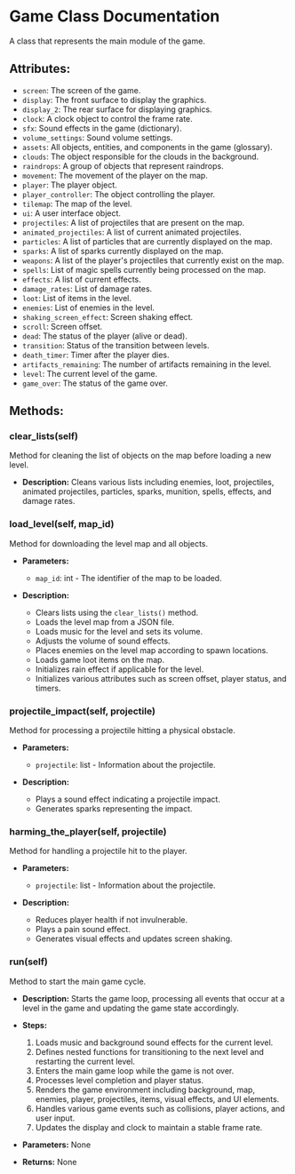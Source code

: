 # Game Class Documentation

A class that represents the main module of the game.

## Attributes:

- `screen`: The screen of the game.
- `display`: The front surface to display the graphics.
- `display_2`: The rear surface for displaying graphics.
- `clock`: A clock object to control the frame rate.
- `sfx`: Sound effects in the game (dictionary).
- `volume_settings`: Sound volume settings.
- `assets`: All objects, entities, and components in the game (glossary).
- `clouds`: The object responsible for the clouds in the background.
- `raindrops`: A group of objects that represent raindrops.
- `movement`: The movement of the player on the map.
- `player`: The player object.
- `player_controller`: The object controlling the player.
- `tilemap`: The map of the level.
- `ui`: A user interface object.
- `projectiles`: A list of projectiles that are present on the map.
- `animated_projectiles`: A list of current animated projectiles.
- `particles`: A list of particles that are currently displayed on the map.
- `sparks`: A list of sparks currently displayed on the map.
- `weapons`: A list of the player's projectiles that currently exist on the map.
- `spells`: List of magic spells currently being processed on the map.
- `effects`: A list of current effects.
- `damage_rates`: List of damage rates.
- `loot`: List of items in the level.
- `enemies`: List of enemies in the level.
- `shaking_screen_effect`: Screen shaking effect.
- `scroll`: Screen offset.
- `dead`: The status of the player (alive or dead).
- `transition`: Status of the transition between levels.
- `death_timer`: Timer after the player dies.
- `artifacts_remaining`: The number of artifacts remaining in the level.
- `level`: The current level of the game.
- `game_over`: The status of the game over.

## Methods:

### clear_lists(self)
Method for cleaning the list of objects on the map before loading a new level.

- **Description:** Cleans various lists including enemies, loot, projectiles, animated projectiles, particles, sparks, munition, spells, effects, and damage rates.

### load_level(self, map_id)
Method for downloading the level map and all objects.

- **Parameters:**
  - `map_id`: int - The identifier of the map to be loaded.

- **Description:** 
  - Clears lists using the `clear_lists()` method.
  - Loads the level map from a JSON file.
  - Loads music for the level and sets its volume.
  - Adjusts the volume of sound effects.
  - Places enemies on the level map according to spawn locations.
  - Loads game loot items on the map.
  - Initializes rain effect if applicable for the level.
  - Initializes various attributes such as screen offset, player status, and timers.

### projectile_impact(self, projectile)
Method for processing a projectile hitting a physical obstacle.

- **Parameters:**
  - `projectile`: list - Information about the projectile.

- **Description:** 
  - Plays a sound effect indicating a projectile impact.
  - Generates sparks representing the impact.

### harming_the_player(self, projectile)
Method for handling a projectile hit to the player.

- **Parameters:**
  - `projectile`: list - Information about the projectile.

- **Description:** 
  - Reduces player health if not invulnerable.
  - Plays a pain sound effect.
  - Generates visual effects and updates screen shaking.

### run(self)
Method to start the main game cycle.

- **Description:** Starts the game loop, processing all events that occur at a level in the game and updating the game state accordingly.

- **Steps:**
  1. Loads music and background sound effects for the current level.
  2. Defines nested functions for transitioning to the next level and restarting the current level.
  3. Enters the main game loop while the game is not over.
  4. Processes level completion and player status.
  5. Renders the game environment including background, map, enemies, player, projectiles, items, visual effects, and UI elements.
  6. Handles various game events such as collisions, player actions, and user input.
  7. Updates the display and clock to maintain a stable frame rate.

- **Parameters:** None

- **Returns:** None